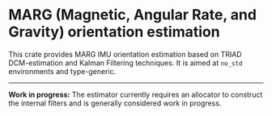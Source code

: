 # MARG (Magnetic, Angular Rate, and Gravity) orientation estimation

This crate provides MARG IMU orientation estimation based on TRIAD DCM-estimation and Kalman Filtering techniques.
It is aimed at `no_std` environments and type-generic.

---

**Work in progress:** The estimator currently requires an allocator to construct the internal filters and is generally
considered work in progress.
